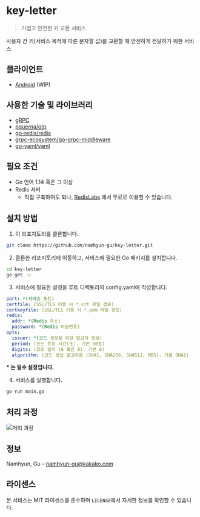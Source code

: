 # key-letter
> 가볍고 안전한 키 교환 서비스

사용자 간 키(서비스 목적에 따른 문자열 값)를 교환할 때 안전하게 전달하기 위한 서비스 

## 클라이언트

- [Android]() (WIP)

## 사용한 기술 및 라이브러리

- [gRPC](https://grpc.io/)
- [pquerna/otp](https://github.com/pquerna/otp)
- [go-redis/redis](https://github.com/go-redis/redis)
- [grpc-ecosystem/go-grpc-middleware](https://github.com/grpc-ecosystem/go-grpc-middleware)
- [go-yaml/yaml](https://github.com/go-yaml/yaml)

## 필요 조건

- Go 언어 1.14 혹은 그 이상
- Redis 서버
    - 직접 구축하여도 되나, [RedisLabs](https://redislabs.com/) 에서 무료로 이용할 수 있습니다.

## 설치 방법

1. 이 리포지토리를 클론합니다.

```sh
git clone https://github.com/namhyun-gu/key-letter.git
```

2. 클론한 리포지토리에 이동하고, 서비스에 필요한 Go 패키지를 설치합니다.

```sh
cd key-letter
go get -u
```

3. 서비스에 필요한 설정을 루트 디렉토리의 config.yaml에 작성합니다.

```yaml
port: *(서비스 포트)
certfile: (SSL/TLS 이용 시 *.crt 파일 경로)
certkeyfile: (SSL/TLS 이용 시 *.pem 파일 경로) 
redis:
  addr: *(Redis 주소)
  password: *(Redis 비밀번호)
opts:
  issuer: *(코드 생성을 위한 발급자 정보)
  period: (코드 유효 시간(초). 기본 30초)
  digits: (코드 길이 (6 혹은 8). 기본 6)
  algorithm: (코드 생성 알고리즘 (SHA1, SHA256, SHA512, MD5). 기본 SHA1)
```
**\* 는 필수 설정입니다.**

4. 서비스를 실행합니다.

```sh
go run main.go
```

## 처리 과정

![처리 과정](http://www.plantuml.com/plantuml/png/NOv13i8W44NtdE8VG2_0mjHLTQidmFBLfgKe32QzlQ1eckucC-_z-KqK4oIvKHrybEqEPuPNtn4wJvF5m5dLLJuMHgFbn624wBobQXENeiQ9px8gAYxp5rf7xEE01uFh1R6-WNZSYhXgKelyQ36IuYBlyrxZUCKzQnKJsiq_M3LvI6vy0m00)

## 정보

Namhyun, Gu – namhyun-gu@kakako.com

## 라이센스

본 서비스는 MIT 라이센스를 준수하며 ``LICENSE``에서 자세한 정보를 확인할 수 있습니다.